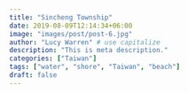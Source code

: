 ```yaml
---
title: "Sincheng Township"
date: 2019-08-09T12:14:34+06:00
image: "images/post/post-6.jpg"
author: "Lucy Warren" # use capitalize
description: "This is meta description."
categories: ["Taiwan"]
tags: ["water", "shore", "Taiwan", "beach"]
draft: false
---
```

